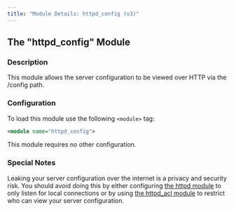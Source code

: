 ```yaml
---
title: "Module Details: httpd_config (v3)"
---
```


## The "httpd_config" Module

### Description

This module allows the server configuration to be viewed over HTTP via the /config path.

### Configuration

To load this module use the following `<module>` tag:

```xml
<module name="httpd_config">
```

This module requires no other configuration.

### Special Notes

Leaking your server configuration over the internet is a privacy and security risk. You should avoid doing this by either configuring [the httpd module](/3/modules/httpd) to only listen for local connections or by using [the httpd_acl module](/3/modules/httpd_acl) to restrict who can view your server configuration.
